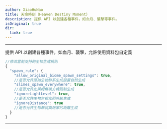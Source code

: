 ```yaml
---
author: XiaoHuNao
title: 天命時刻（Heaven Destiny Moment）
description: 提供 API 以創建各種事件，如血月、襲擊等事件。
isOriginal: true
dir:
  link: true
---
```


<BadgeCompat CurseForge="mc-mods/heaven-destiny-moment" GitHub="XiaoHuNao/HeavenDestinyMoment" Mcmod="class/17474"/>

---

提供 API 以創建各種事件，如血月、襲擊，允許使用資料包自定義

```js
//修改當前支持的生物生成規則
{
  "spawn_rule": {
    "allow_original_biome_spawn_settings": true, 
    //是否允許原始生物群系生成設置自然生成
    "slimes_spawn_everywhere": true, 
    //是否允許史萊姆無視方塊限制生成
    "ignoreLightLevel": true, 
    //是否允許生物無視光照等級生成
    "ignoreDistance": true 
    //是否允許生物無視與玩家的距離生成
  }
}
```

---

<Catalog hideHeading/>